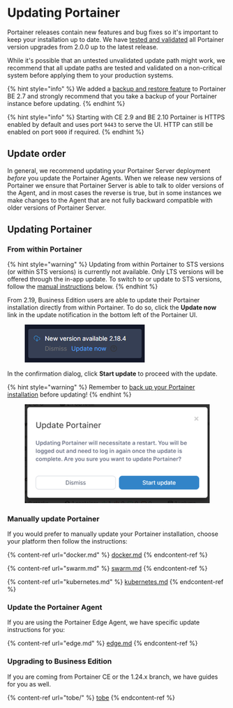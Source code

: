 # Updating Portainer

Portainer releases contain new features and bug fixes so it's important to keep your installation up to date. We have [tested and validated](../requirements-and-prerequisites.md#valid-configurations) all Portainer version upgrades from 2.0.0 up to the latest release.

While it's possible that an untested unvalidated update path might work, we recommend that all update paths are tested and validated on a non-critical system before applying them to your production systems.

{% hint style="info" %}
We added a [backup and restore feature](../../admin/settings/#backup-portainer) to Portainer BE 2.7 and strongly recommend that you take a backup of your Portainer instance before updating.
{% endhint %}

{% hint style="info" %}
Starting with CE 2.9 and BE 2.10 Portainer is HTTPS enabled by default and uses port `9443` to serve the UI. HTTP can still be enabled on port `9000` if required.
{% endhint %}

## Update order

In general, we recommend updating your Portainer Server deployment _before_ you update the Portainer Agents. When we release new versions of Portainer we ensure that Portainer Server is able to talk to older versions of the Agent, and in most cases the reverse is true, but in some instances we make changes to the Agent that are not fully backward compatible with older versions of Portainer Server.

## Updating Portainer

### From within Portainer

{% hint style="warning" %}
Updating from within Portainer to STS versions (or within STS versions) is currently not available. Only LTS versions will be offered through the in-app update. To switch to or update to STS versions, follow the [manual instructions](./#manually-update-portainer) below.
{% endhint %}

From 2.19, Business Edition users are able to update their Portainer installation directly from within Portainer. To do so, click the **Update now** link in the update notification in the bottom left of the Portainer UI.

<figure><img src="../../.gitbook/assets/2.19-update-notification.png" alt=""><figcaption></figcaption></figure>

In the confirmation dialog, click **Start update** to proceed with the update.

{% hint style="warning" %}
Remember to [back up your Portainer installation](../../admin/settings/#backup-portainer) before updating!
{% endhint %}

<figure><img src="../../.gitbook/assets/2.19-update-confirmation.png" alt=""><figcaption></figcaption></figure>

### Manually update Portainer

If you would prefer to manually update your Portainer installation, choose your platform then follow the instructions:

{% content-ref url="docker.md" %}
[docker.md](docker.md)
{% endcontent-ref %}

{% content-ref url="swarm.md" %}
[swarm.md](swarm.md)
{% endcontent-ref %}

{% content-ref url="kubernetes.md" %}
[kubernetes.md](kubernetes.md)
{% endcontent-ref %}

### Update the Portainer Agent

If you are using the Portainer Edge Agent, we have specific update instructions for you:

{% content-ref url="edge.md" %}
[edge.md](edge.md)
{% endcontent-ref %}

### Upgrading to Business Edition

If you are coming from Portainer CE or the 1.24.x branch, we have guides for you as well.

{% content-ref url="tobe/" %}
[tobe](tobe/)
{% endcontent-ref %}
